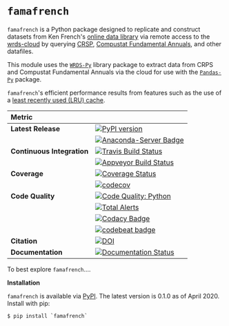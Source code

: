 # `famafrench`

`famafrench` is a Python package designed to replicate and construct datasets from Ken French's 
[online data library](https://mba.tuck.dartmouth.edu/pages/faculty/ken.french/data_library.html) 
via remote access to the [wrds-cloud](https://wrds-www.wharton.upenn.edu/pages/support/getting-started/3-ways-use-wrds/#the-wrds-cloud)
by querying [CRSP](http://www.crsp.org/products/research-products/crsp-us-stock-databases), 
[Compustat Fundamental Annuals](https://wrds-web.wharton.upenn.edu/wrds/support/Data/_001Manuals%20and%20Overviews/_001Compustat/_001North%20America%20-%20Global%20-%20Bank/_000dataguide/index.cfm0), and other datafiles. 

This module uses the [`WRDS-Py`](https://github.com/wharton/wrds) library package to extract data from CRPS and Compustat Fundamental Annuals via the cloud
for use with the [`Pandas-Py`](https://github.com/pandas-dev/pandas/issues/25571) package. 

`famafrench`'s efficient performance results from features such as the use of a [least recently used (LRU) cache](https://docs.python.org/3/library/functools.html).


| Metric                     |                                                                                                                                                                                                                                          |
| :------------------------- | :--------------------------------------------------------------------------------------------------------------------------------------------------------------------------------------------------------------------------------------- |
| **Latest Release**         | [![PyPI version](https://badge.fury.io/py/arch.svg)](https://badge.fury.io/py/arch)                                                                                                                                                      |
|                            | [![Anaconda-Server Badge](https://anaconda.org/bashtage/arch/badges/version.svg)](https://anaconda.org/bashtage/arch)                                                                                                                    |
| **Continuous Integration** | [![Travis Build Status](https://travis-ci.org/bashtage/arch.svg?branch=master)](https://travis-ci.org/bashtage/arch)                                                                                                                     |
|                            | [![Appveyor Build Status](https://ci.appveyor.com/api/projects/status/nmt02u7jwcgx7i2x?svg=true)](https://ci.appveyor.com/project/bashtage/arch/branch/master)                                                                           |
| **Coverage**               | [![Coverage Status](https://coveralls.io/repos/github/bashtage/arch/badge.svg?branch=master)](https://coveralls.io/r/bashtage/arch?branch=master)                                                                                        |
|                            | [![codecov](https://codecov.io/gh/bashtage/arch/branch/master/graph/badge.svg)](https://codecov.io/gh/bashtage/arch)                                                                                                                     |
| **Code Quality**           | [![Code Quality: Python](https://img.shields.io/lgtm/grade/python/g/bashtage/arch.svg?logo=lgtm&logoWidth=18)](https://lgtm.com/projects/g/bashtage/arch/context:python)                                                                 |
|                            | [![Total Alerts](https://img.shields.io/lgtm/alerts/g/bashtage/arch.svg?logo=lgtm&logoWidth=18)](https://lgtm.com/projects/g/bashtage/arch/alerts)                                                                                       |
|                            | [![Codacy Badge](https://api.codacy.com/project/badge/Grade/93f6fd90209842bf97fd20fda8db70ef)](https://www.codacy.com/manual/bashtage/arch?utm_source=github.com&utm_medium=referral&utm_content=bashtage/arch&utm_campaign=Badge_Grade) |
|                            | [![codebeat badge](https://codebeat.co/badges/18a78c15-d74b-4820-b56d-72f7e4087532)](https://codebeat.co/projects/github-com-bashtage-arch-master)                                                                                       |
| **Citation**               | [![DOI](https://zenodo.org/badge/doi/10.5281/zenodo.3551028.svg)](https://doi.org/10.5281/zenodo.3551028)                                                                                                                                |
| **Documentation**          | [![Documentation Status](https://readthedocs.org/projects/arch/badge/?version=latest)](http://arch.readthedocs.org/en/latest/)                                                                                                           |

To best explore `famafrench`....

**Installation**

`famafrench` is available via [PyPI](https://pypi.python.org/pypi/pyfinance/).  The latest version is 0.1.0 as of April 2020.  Install with pip:

```
$ pip install `famafrench`
```

